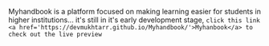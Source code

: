 Myhandbook is a platform focused on making learning easier for students in higher institutions...
it's still in it's early development stage, `click this link <a href='https://devmukhtarr.github.io/Myhandbook/'>Myhanbook</a> to check out the live preview`